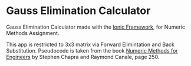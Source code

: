 # Gauss Elimination Calculator
Gauss Elimination Calculator made with the [Ionic Framework](ionicframework.com), for Numeric Methods Assignment.

This app is restricted to 3x3 matrix via Forward Elimintation and Back Substitution.
Pseudocode is taken from the book [Numeric Methods for Engineers](http://www.amazon.com/Numerical-Methods-Engineers-Sixth-Edition/dp/0073401064) by Stephen Chapra and Raymond Canale, page 250.

